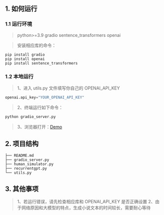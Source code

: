 ## 1. 如何运行

### 1.1 运行环境

> python>=3.9
> gradio
> sentence_transformers
> openai

> 安装相应库的命令：

```shell
pip install gradio
pip install openai
pip install sentence_transformers
```

### 1.2 本地运行

> 1、进入 utils.py 文件填写你自己的 OPENAI_API_KEY

```utils.py
openai.api_key="YOUR_OPENAI_API_KEY"
```

> 2、终端运行如下命令：

```sh
python gradio_server.py
```

> 3、浏览器打开：[Demo](http://127.0.0.1:7860)

## 2. 项目结构

```
├── README.md
├── gradio_server.py
├── human_simulator.py
├── recurrentgpt.py
└── utils.py
```

## 3. 其他事项

> 1、若运行错误，请先检查相应库和 OPENAI_API_KEY 是否正确设置
> 2、由于网络原因和大模型的特点，生成小说文本的时间较长，需要耐心等待

